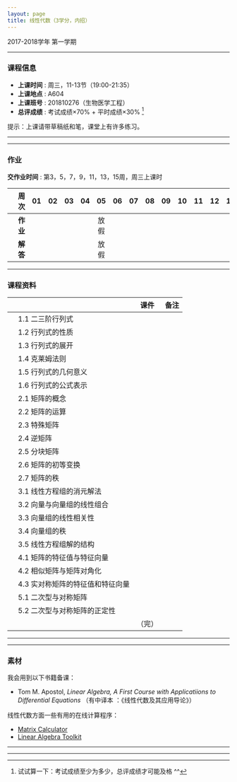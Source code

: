 ```yaml
---
layout: page
title: 线性代数（3学分，内招）
---
```



<p class="message">
  2017-2018学年 第一学期
</p>


---

### 课程信息


- __上课时间__ : 周三，11-13节（19:00-21:35）
- __上课地点__ : A604
- __上课班号__ : 201810276（生物医学工程）
- __总评成绩__ : 考试成绩×70% + 平时成绩×30% [^exam]

[^exam]: 试试算一下：考试成绩至少为多少，总评成绩才可能及格 ^^

提示：上课请带草稿纸和笔，课堂上有许多练习。

---

---

### 作业

__交作业时间__ : 第3，5，7，9，11，13，15周，周三上课时

|        |    周次    | 01 | 02 | 03 |	04 | 05 | 06 |07 | 08 | 09 | 10 | 11 | 12 | 13 |
|:--------:|--------:|:------:|:------:|:------:|:------:|:------:|:------:|:------:|:------:|:------:|:------:|:------:|:------:|:------:|
|	| __作业__ 	|	<a href="HW/HW_01_2017.pdf" target="_blank"><i class="fa fa-file-pdf-o" aria-hidden="true"></i></a>   | <a href="HW/HW_02_2017.pdf" target="_blank"><i class="fa fa-file-pdf-o" aria-hidden="true"></i></a>	| <a href="HW/HW_03_2017.pdf" target="_blank"><i class="fa fa-file-pdf-o" aria-hidden="true"></i></a>	 	|	 <a href="HW/HW_04_2017.pdf" target="_blank"><i class="fa fa-file-pdf-o" aria-hidden="true"></i></a>	|	放假   | <a href="HW/HW_06_2017.pdf" target="_blank"><i class="fa fa-file-pdf-o" aria-hidden="true"></i></a> | <a href="HW/HW_07_2017.pdf" target="_blank"><i class="fa fa-file-pdf-o" aria-hidden="true"></i></a> |<a href="HW/HW_08_2017.pdf" target="_blank"><i class="fa fa-file-pdf-o" aria-hidden="true"></i></a> | <a href="HW/HW_09_2017.pdf" target="_blank"><i class="fa fa-file-pdf-o" aria-hidden="true"></i></a> | <a href="HW/HW_10_2017.pdf" target="_blank"><i class="fa fa-file-pdf-o" aria-hidden="true"></i></a> | <a href="HW/HW_11_2017.pdf" target="_blank"><i class="fa fa-file-pdf-o" aria-hidden="true"></i></a> |<a href="HW/HW_12_2017.pdf" target="_blank"><i class="fa fa-file-pdf-o" aria-hidden="true"></i></a> |<a href="HW/HW_13_2017.pdf" target="_blank"><i class="fa fa-file-pdf-o" aria-hidden="true"></i></a> |
|	| __解答__ 	|	<a href="HW_sol/HW_01_sol_2017.pdf" target="_blank"><i class="fa fa-file-pdf-o" aria-hidden="true"></i></a>   |   <a href="HW_sol/HW_02_sol_2017.pdf" target="_blank"><i class="fa fa-file-pdf-o" aria-hidden="true"></i></a> 	|	<a href="HW_sol/HW_03_sol_2017.pdf" target="_blank"><i class="fa fa-file-pdf-o" aria-hidden="true"></i></a>     |	<a href="HW_sol/HW_04_sol_2017.pdf" target="_blank"><i class="fa fa-file-pdf-o" aria-hidden="true"></i></a> 	|		放假   | <a href="HW_sol/HW_06_sol_2017.pdf" target="_blank"><i class="fa fa-file-pdf-o" aria-hidden="true"></i></a>	| <a href="HW_sol/HW_07_sol_2017.pdf" target="_blank"><i class="fa fa-file-pdf-o" aria-hidden="true"></i></a> | <a href="HW_sol/HW_08_sol_2017.pdf" target="_blank"><i class="fa fa-file-pdf-o" aria-hidden="true"></i></a> |<a href="HW_sol/HW_09_sol_2017.pdf" target="_blank"><i class="fa fa-file-pdf-o" aria-hidden="true"></i></a>   | <a href="HW_sol/HW_10_sol_2017.pdf" target="_blank"><i class="fa fa-file-pdf-o" aria-hidden="true"></i></a>   |	|	| 	|

---


### 课程资料

|        |        | 课件 |	备注 |
|:--------:|:--------|:-----:|:------:|
|  | 1.1 二三阶行列式 |  <a href="lectures/1_1_二三阶行列式_2017.pdf" target="_blank"><i class="fa fa-file-pdf-o" aria-hidden="true"></i></a>     |     |
|  | 1.2 行列式的性质 |  <a href="lectures/1_2_行列式的定义与性质_2017.pdf" target="_blank"><i class="fa fa-file-pdf-o" aria-hidden="true"></i></a>   |     |
|  | 1.3 行列式的展开 |    <a href="lectures/1_3_行列式的展开_2017.pdf" target="_blank"><i class="fa fa-file-pdf-o" aria-hidden="true"></i></a>     |     |
|  | 1.4 克莱姆法则 |    <a href="lectures/1_4_克莱姆法则_2017.pdf" target="_blank"><i class="fa fa-file-pdf-o" aria-hidden="true"></i></a>     |     |
|  | 1.5 行列式的几何意义 |   <a href="lectures/1_5_行列式的几何意义_2017.pdf" target="_blank"><i class="fa fa-file-pdf-o" aria-hidden="true"></i></a>     |     |
|  | 1.6 行列式的公式表示 |   <a href="lectures/1_6_行列式的公式表示_2017.pdf" target="_blank"><i class="fa fa-file-pdf-o" aria-hidden="true"></i></a>    |     |
|  | 2.1 矩阵的概念 | <a href="lectures/2_1_矩阵的概念_2017.pdf" target="_blank"><i class="fa fa-file-pdf-o" aria-hidden="true"></i></a>     |     |
|  | 2.2 矩阵的运算 |  <a href="lectures/2_2_矩阵的运算_2017.pdf" target="_blank"><i class="fa fa-file-pdf-o" aria-hidden="true"></i></a>       |     |
|  | 2.3 特殊矩阵 |   <a href="lectures/2_3_特殊矩阵_2017.pdf" target="_blank"><i class="fa fa-file-pdf-o" aria-hidden="true"></i></a>      |     |
|  | 2.4 逆矩阵 |  <a href="lectures/2_4_逆矩阵_2017.pdf" target="_blank"><i class="fa fa-file-pdf-o" aria-hidden="true"></i></a>   |        |
|  | 2.5 分块矩阵 |  <a href="lectures/2_5_分块矩阵_2017.pdf" target="_blank"><i class="fa fa-file-pdf-o" aria-hidden="true"></i></a>    |       |
|  | 2.6 矩阵的初等变换 |   <a href="lectures/2_6_矩阵的初等变换_2017.pdf" target="_blank"><i class="fa fa-file-pdf-o" aria-hidden="true"></i></a>     |     |
|  | 2.7 矩阵的秩 |  <a href="lectures/2_7_矩阵的秩_2017.pdf" target="_blank"><i class="fa fa-file-pdf-o" aria-hidden="true"></i></a>   |         |
|  | 3.1 线性方程组的消元解法 |  <a href="lectures/3_1_线性方程组的消元解法_2017.pdf" target="_blank"><i class="fa fa-file-pdf-o" aria-hidden="true"></i></a>     |         |
|  | 3.2 向量与向量组的线性组合 | <a href="lectures/3_2_向量与向量组的线性组合_2017.pdf" target="_blank"><i class="fa fa-file-pdf-o" aria-hidden="true"></i></a>     |        |
|  | 3.3 向量组的线性相关性 | <a href="lectures/3_3_向量组的线性相关性_2017.pdf" target="_blank"><i class="fa fa-file-pdf-o" aria-hidden="true"></i></a>    |           |
|  | 3.4 向量组的秩 | <a href="lectures/3_4_向量组的秩_2017.pdf" target="_blank"><i class="fa fa-file-pdf-o" aria-hidden="true"></i></a>    |         |
|  | 3.5 线性方程组解的结构 | <a href="lectures/3_5_线性方程组解的结构_2017.pdf" target="_blank"><i class="fa fa-file-pdf-o" aria-hidden="true"></i></a>   |          |
|  | 4.1 矩阵的特征值与特征向量 |  <a href="lectures/4_1_矩阵的特征值与特征向量_2017.pdf" target="_blank"><i class="fa fa-file-pdf-o" aria-hidden="true"></i></a>   |        |
|  | 4.2 相似矩阵与矩阵对角化 | <a href="lectures/4_2_相似矩阵与矩阵对角化_2017.pdf" target="_blank"><i class="fa fa-file-pdf-o" aria-hidden="true"></i></a>     |     |
|  | 4.3 实对称矩阵的特征值和特征向量 |  <a href="lectures/4_3_实对称矩阵的特征值和特征向量_2017.pdf" target="_blank"><i class="fa fa-file-pdf-o" aria-hidden="true"></i></a>      |     |
|  | 5.1 二次型与对称矩阵 |    <a href="lectures/5_1_二次型与对称矩阵_2017.pdf" target="_blank"><i class="fa fa-file-pdf-o" aria-hidden="true"></i></a>   |         |
|  | 5.2 二次型与对称矩阵的正定性 |    <a href="lectures/5_2_二次型与对称矩阵的正定性_2017.pdf" target="_blank"><i class="fa fa-file-pdf-o" aria-hidden="true"></i></a>    |     |
|  | |    （完）    |     |

---

---

### 素材

我会用到以下书籍备课：

- Tom M. Apostol, *Linear Algebra, A First Course with Applicatiions to Differential Equations* （有中译本 ：《线性代数及其应用导论》）


线性代数方面一些有用的在线计算程序：

- [Matrix Calculator](https://matrixcalc.org/en/)
- [Linear Algebra Toolkit](http://www.math.odu.edu/~bogacki/cgi-bin/lat.cgi)


---

---
